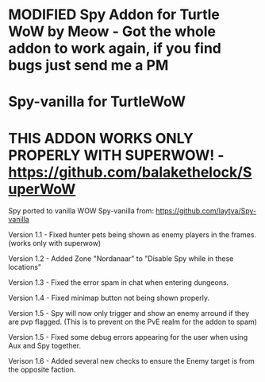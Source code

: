  # <b>MODIFIED Spy Addon for Turtle WoW by Meow - Got the whole addon to work again, if you find bugs just send me a PM</b>
# Spy-vanilla for TurtleWoW
# THIS ADDON WORKS ONLY PROPERLY WITH SUPERWOW! - https://github.com/balakethelock/SuperWoW
Spy ported to vanilla WOW Spy-vanilla from: https://github.com/laytya/Spy-vanilla

Version 1.1 - Fixed hunter pets being shown as enemy players in the frames. (works only with superwow)

Version 1.2 - Added Zone "Nordanaar" to "Disable Spy while in these locations"

Version 1.3 - Fixed the error spam in chat when entering dungeons.

Version 1.4 - Fixed minimap button not being shown properly.

Version 1.5 - Spy will now only trigger and show an enemy arround if they are pvp flagged. (This is to prevent on the PvE realm for the addon to spam)

Version 1.5 - Fixed some debug errors appearing for the user when using Aux and Spy together. 

Verison 1.6 - Added several new checks to ensure the Enemy target is from the opposite faction.
